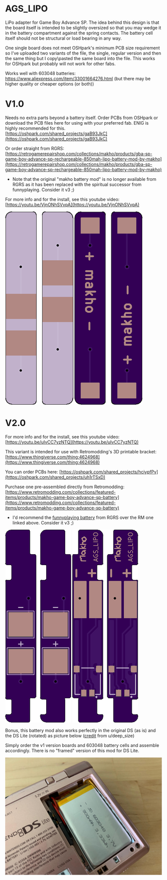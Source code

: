 # AGS_LIPO

LiPo adapter for Game Boy Advance SP. The idea behind this design is that the board itself is intended to be slightly oversized so that you may wedge it in the battery compartment against the spring contacts. The battery cell itself should not be structural or load bearing in any way.

One single board does not meet OSHpark's minimum PCB size requirement so I've uploaded two variants of the file, the single, regular version and then the same thing but I copy\pasted the same board into the file. This works for OSHpark but probably will not work for other fabs. 

Works well with 603048 batteries: https://www.aliexpress.com/item/33001664276.html (but there may be higher quality or cheaper options (or both))

# V1.0

Needs no extra parts beyond a battery itself. Order PCBs from OSHpark or download the PCB files here for using with your preferred fab. ENIG is highly recommended for this. [https://oshpark.com/shared_projects/gaB93JkC](https://oshpark.com/shared_projects/gaB93JkC)

Or order straight from RGRS: [https://retrogamerepairshop.com/collections/makho/products/gba-sp-game-boy-advance-sp-rechargeable-850mah-lipo-battery-mod-by-makho](https://retrogamerepairshop.com/collections/makho/products/gba-sp-game-boy-advance-sp-rechargeable-850mah-lipo-battery-mod-by-makho)
* Note that the original "makho battery mod" is no longer available from RGRS as it has been replaced with the spiritual successor from funnyplaying. Consider it v3 ;)

For more info and for the install, see this youtube video: [https://youtu.be/VjnONhSVvpA](https://youtu.be/VjnONhSVvpA)

![front](V1.0/front.png)
![back](V1.0/back.png)

# V2.0

For more info and for the install, see this youtube video: [https://youtu.be/uIvCC7yzNTQ](https://youtu.be/uIvCC7yzNTQ)

This variant is intended for use with Retromodding's 3D printable bracket: [https://www.thingiverse.com/thing:4624968](https://www.thingiverse.com/thing:4624968)

You can order PCBs here: [https://oshpark.com/shared_projects/hciypfPv](https://oshpark.com/shared_projects/uh1rTSxD)

Purchase one pre-assembled directly from Retromodding: [https://www.retromodding.com/collections/featured-items/products/makho-game-boy-advance-sp-battery](https://www.retromodding.com/collections/featured-items/products/makho-game-boy-advance-sp-battery)
* I'd recommend the [funnyplaying battery](https://retrogamerepairshop.com/collections/makho/products/gba-sp-game-boy-advance-sp-rechargeable-850mah-lipo-battery-mod-by-makho) from RGRS over the RM one linked above. Consider it v3 ;)

![front](V2.0/render_front.png)
![back](V2.0/render_back.png)

Bonus, this battery mod also works perfectly in the original DS (as is) and the DS Lite (rotated) as picture below ([credit](https://www.reddit.com/r/Gameboy/comments/hnpqkj/got_extra_lipos_and_makho_pcbs_fits_well_in_the/) from u/deep_size)

Simply order the v1 version boards and 603048 battery cells and assemble accordingly. There is no "framed" version of this mod for DS Lite. 

![ndsl](ndsl.jpg)
